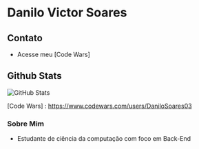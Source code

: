 # Danilo Victor Soares

## Contato

- Acesse meu [Code Wars]

## Github Stats

![GitHub Stats](https://github-readme-stats.vercel.app/api?username=DaniloSoares03&theme=transparent&bg_color=000&border_color=30A3DC&show_icons=true&icon_color=30A3DC&title_color=E94D5F&text_color=FFF)

[Code Wars] : https://www.codewars.com/users/DaniloSoares03

### Sobre Mim

- Estudante de ciência da computação com foco em Back-End
